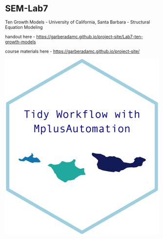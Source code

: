 # SEM-Lab7

Ten Growth Models - University of California, Santa Barbara - Structural Equation Modeling

handout here - https://garberadamc.github.io/project-site/Lab7-ten-growth-models

course materials here - https://garberadamc.github.io/project-site/


![](figures/tidy_workflow_hex.png)
